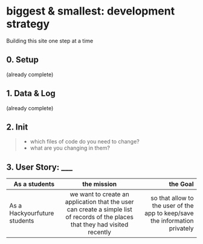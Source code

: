 # biggest & smallest: development strategy

Building this site one step at a time

## 0. Setup

(already complete)

## 1. Data & Log

(already complete)

## 2. Init

> * which files of code do you need to change?
> * what are you changing in them?

## 3. User Story: ___

|As a students |  the mission | the Goal   |
 | ------------- |:-------------:| -----:|
 | As a Hackyourfuture students   | we want to create an application that the user can create a simple list of records of the places that they had visited  recently | so that allow to the user of the app to keep/save the information privately |